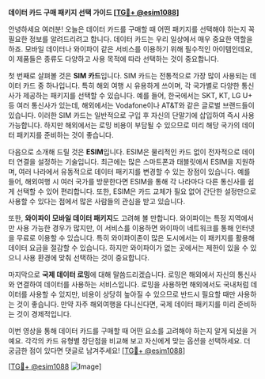 **데이터 카드 구매 패키지 선택 가이드 [[TG💪+ @esim1088](https://t.me/s/esim1088)]**

안녕하세요 여러분! 오늘은 데이터 카드를 구매할 때 어떤 패키지를 선택해야 하는지 꼭 필요한 정보를 알려드리려고 합니다. 데이터 카드는 우리 일상에서 매우 중요한 역할을 하죠. 모바일 데이터나 와이파이 같은 서비스를 이용하기 위해 필수적인 아이템인데요, 이 제품들은 종류도 다양하고 사용 목적에 따라 선택하는 것이 중요합니다.

첫 번째로 살펴볼 것은 **SIM 카드**입니다. SIM 카드는 전통적으로 가장 많이 사용되는 데이터 카드 중 하나입니다. 특히 해외 여행 시 유용하게 쓰이며, 각 국가별로 다양한 통신사가 제공하는 패키지를 선택할 수 있습니다. 예를 들어, 한국에서는 SKT, KT, LG U+ 등 여러 통신사가 있는데, 해외에서는 Vodafone이나 AT&T와 같은 글로벌 브랜드들이 있습니다. 이러한 SIM 카드는 일반적으로 구입 후 자신의 단말기에 삽입하여 즉시 사용 가능합니다. 하지만 해외에서는 로밍 비용이 부담될 수 있으므로 미리 해당 국가의 데이터 패키지를 준비하는 것이 좋습니다.

다음으로 소개해 드릴 것은 **ESIM**입니다. ESIM은 물리적인 카드 없이 전자적으로 데이터 연결을 설정하는 기술입니다. 최근에는 많은 스마트폰과 태블릿에서 ESIM을 지원하며, 여러 나라에서 유동적으로 데이터 패키지를 변경할 수 있는 장점이 있습니다. 예를 들어, 해외여행 시 여러 국가를 방문한다면 ESIM을 통해 각 나라마다 다른 통신사를 쉽게 선택할 수 있어 편리합니다. 또한, ESIM은 카드 교체가 필요 없어 간단한 설정만으로 사용할 수 있다는 점에서 많은 사람들의 관심을 받고 있습니다.

또한, **와이파이 모바일 데이터 패키지**도 고려해 볼 만합니다. 와이파이는 특정 지역에서만 사용 가능한 경우가 많지만, 이 서비스를 이용하면 와이파이 네트워크를 통해 인터넷을 무료로 이용할 수 있습니다. 특히 와이파이존이 많은 도시에서는 이 패키지를 활용해 데이터 요금을 절감할 수 있습니다. 하지만 와이파이가 없는 곳에서는 제한이 있을 수 있으니 사용 환경에 맞춰 선택하는 것이 중요합니다.

마지막으로 **국제 데이터 로밍**에 대해 말씀드리겠습니다. 로밍은 해외에서 자신의 통신사와 연결하여 데이터를 사용하는 서비스입니다. 로밍을 사용하면 해외에서도 국내처럼 데이터를 사용할 수 있지만, 비용이 상당히 높아질 수 있으므로 반드시 필요할 때만 사용하는 것이 좋습니다. 만약 자주 해외여행을 다니신다면, 국제 데이터 패키지를 미리 준비하는 것이 경제적입니다.

이번 영상을 통해 데이터 카드를 구매할 때 어떤 요소를 고려해야 하는지 알게 되셨을 거예요. 각각의 카드 유형별 장단점을 비교해 보고 자신에게 맞는 옵션을 선택하세요. 더 궁금한 점이 있다면 댓글로 남겨주세요! [[TG💪+ @esim1088](https://t.me/s/esim1088)] 

[[TG💪+ @esim1088](https://t.me/s/esim1088) ![Image](https://i.postimg.cc/Y0z9fWf4/image.png)]